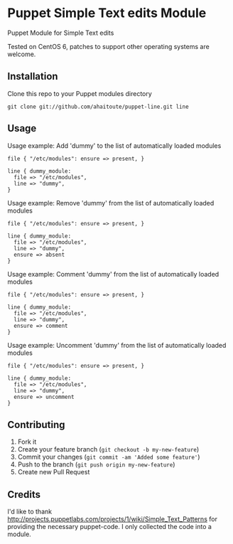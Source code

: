 # Puppet Simple Text edits Module

Puppet Module for Simple Text edits

Tested on CentOS 6, patches to support other operating systems are welcome.

## Installation

Clone this repo to your Puppet modules directory

    git clone git://github.com/ahaitoute/puppet-line.git line

## Usage

Usage example: Add 'dummy' to the list of automatically loaded modules

    file { "/etc/modules": ensure => present, }

    line { dummy_module:
      file => "/etc/modules",
      line => "dummy",
    }

Usage example: Remove 'dummy' from the list of automatically loaded modules

    file { "/etc/modules": ensure => present, }

    line { dummy_module:
      file => "/etc/modules",
      line => "dummy",
      ensure => absent
    }

Usage example: Comment 'dummy' from the list of automatically loaded modules

    file { "/etc/modules": ensure => present, }

    line { dummy_module:
      file => "/etc/modules",
      line => "dummy",
      ensure => comment
    }

Usage example: Uncomment 'dummy' from the list of automatically loaded modules

    file { "/etc/modules": ensure => present, }

    line { dummy_module:
      file => "/etc/modules",
      line => "dummy",
      ensure => uncomment
    }

## Contributing

1. Fork it
2. Create your feature branch (`git checkout -b my-new-feature`)
3. Commit your changes (`git commit -am 'Added some feature'`)
4. Push to the branch (`git push origin my-new-feature`)
5. Create new Pull Request

## Credits

I'd like to thank http://projects.puppetlabs.com/projects/1/wiki/Simple_Text_Patterns for providing the necessary puppet-code. I only collected the code into a module.

